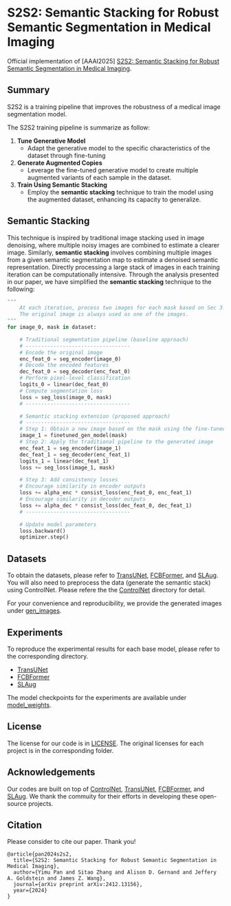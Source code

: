 # S2S2: Semantic Stacking for Robust Semantic Segmentation in Medical Imaging

Official implementation of [AAAI2025] [S2S2: Semantic Stacking for Robust Semantic Segmentation in Medical Imaging](https://arxiv.org/abs/2412.13156).

## Summary

S2S2 is a training pipeline that improves the robustness of a medical image segmentation model.

The S2S2 training pipeline is summarize as follow:

1. **Tune Generative Model**
    - Adapt the generative model to the specific characteristics of the dataset through fine-tuning
2. **Generate Augmented Copies**
    - Leverage the fine-tuned generative model to create multiple augmented variants of each sample in the dataset.
3. **Train Using Semantic Stacking**
    - Employ the **semantic stacking** technique to train the model using the augmented dataset, enhancing its capacity to generalize.

## Semantic Stacking
This technique is inspired by traditional image stacking used in image denoising, where multiple noisy images are combined to estimate a clearer image. Similarly, **semantic stacking** involves combining multiple images from a given semantic segmentation map to estimate a denoised semantic representation. Directly processing a large stack of images in each training iteration can be computationally intensive. Through the analysis presented in our paper, we have simplified the **semantic stacking** technique to the following:
```python
""" 
    At each iteration, process two images for each mask based on Sec 3.2.
    The original image is always used as one of the images.
"""
for image_0, mask in dataset:

    # Traditional segmentation pipeline (baseline approach)
    # ----------------------------------
    # Encode the original image
    enc_feat_0 = seg_encoder(image_0)
    # Decode the encoded features
    dec_feat_0 = seg_decoder(enc_feat_0)
    # Perform pixel-level classification
    logits_0 = linear(dec_feat_0)
    # Compute segmentation loss
    loss = seg_loss(image_0, mask)
    # ----------------------------------

    # Semantic stacking extension (proposed approach)
    # ----------------------------------
    # Step 1: Obtain a new image based on the mask using the fine-tuned generative model
    image_1 = finetuned_gen_model(mask)
    # Step 2: Apply the traditional pipeline to the generated image
    enc_feat_1 = seg_encoder(image_1)
    dec_feat_1 = seg_decoder(enc_feat_1)
    logits_1 = linear(dec_feat_1)
    loss += seg_loss(image_1, mask)

    # Step 3: Add consistency losses
    # Encourage similarity in encoder outputs 
    loss += alpha_enc * consist_loss(enc_feat_0, enc_feat_1)
    # Encourage similarity in decoder outputs
    loss += alpha_dec * consist_loss(dec_feat_0, dec_feat_1)
    # ----------------------------------

    # Update model parameters
    loss.backward()
    optimizer.step()
```

## Datasets

To obtain the datasets, please refer to [TransUNet](./TransUNet), [FCBFormer](./FCBFormer), and [SLAug](./SLAug). You will also need to preprocess the data (generate the semantic stack) using ControlNet. Please refere the the [ControlNet](./ControlNet) directory for detail.

For your convenience and reproducibility, we provide the generated images under [gen_images](https://pennstateoffice365-my.sharepoint.com/:f:/g/personal/ymp5078_psu_edu/EiswWUefCMNNkcKyL7GtdckB8Vr1LAu5_aPaSOYPhkN24A?e=IE5BTo).

## Experiments

To reproduce the experimental results for each base model, please refer to the corresponding directory.

+ [TransUNet](./TransUNet)
+ [FCBFormer](./FCBFormer)
+ [SLAug](./SLAug) 

The model checkpoints for the experiments are available under [model_weights](https://pennstateoffice365-my.sharepoint.com/:f:/g/personal/ymp5078_psu_edu/EiswWUefCMNNkcKyL7GtdckB8Vr1LAu5_aPaSOYPhkN24A?e=IE5BTo).

## License

The license for our code is in [LICENSE](./LICENSE). The original licenses for each project is in the corresponding folder.

## Acknowledgements

Our codes are built on top of [ControlNet](https://github.com/lllyasviel/ControlNet), [TransUNet](https://github.com/Beckschen/TransUNet/tree/main), [FCBFormer](https://github.com/ESandML/FCBFormer/tree/main), and [SLAug](https://github.com/Kaiseem/SLAug). We thank the commuity for their efforts in developing these open-source projects.

## Citation
Please consider to cite our paper. Thank you!

```
@article{pan2024s2s2,
  title={S2S2: Semantic Stacking for Robust Semantic Segmentation in Medical Imaging},
  author={Yimu Pan and Sitao Zhang and Alison D. Gernand and Jeffery A. Goldstein and James Z. Wang},
  journal={arXiv preprint arXiv:2412.13156},
  year={2024}
}
```